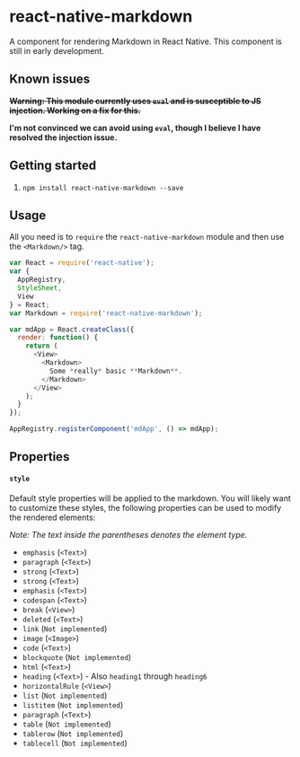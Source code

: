 # react-native-markdown

A component for rendering Markdown in React Native. This component is still in early development.

## Known issues

**~~Warning: This module currently uses `eval` and is susceptible to JS injection. Working on a fix for this.~~**

**I'm not convinced we can avoid using `eval`, though I believe I have resolved the injection issue.**

## Getting started

1. `npm install react-native-markdown --save`

## Usage

All you need is to `require` the `react-native-markdown` module and then use the
`<Markdown/>` tag.

```javascript
var React = require('react-native');
var {
  AppRegistry,
  StyleSheet,
  View
} = React;
var Markdown = require('react-native-markdown');

var mdApp = React.createClass({
  render: function() {
    return (
      <View>
        <Markdown>
          Some *really* basic **Markdown**.
        </Markdown>
      </View>
    );
  }
});

AppRegistry.registerComponent('mdApp', () => mdApp);
```

## Properties

#### `style`

Default style properties will be applied to the markdown. You will likely want to customize these styles, the following properties can be used to modify the rendered elements:

*Note: The text inside the parentheses denotes the element type.*

- `emphasis` (`<Text>`)
- `paragraph` (`<Text>`)
- `strong` (`<Text>`)
- `strong` (`<Text>`)
- `emphasis` (`<Text>`)
- `codespan` (`<Text>`)
- `break` (`<View>`)
- `deleted` (`<Text>`)
- `link` (`Not implemented`)
- `image` (`<Image>`)
- `code` (`<Text>`)
- `blockquote` (`Not implemented`)
- `html` (`<Text>`)
- `heading` (`<Text>`) - Also `heading1` through `heading6`
- `horizontalRule` (`<View>`)
- `list` (`Not implemented`)
- `listitem` (`Not implemented`)
- `paragraph` (`<Text>`)
- `table` (`Not implemented`)
- `tablerow` (`Not implemented`)
- `tablecell` (`Not implemented`)
